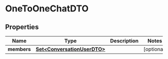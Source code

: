 

# OneToOneChatDTO


## Properties

| Name | Type | Description | Notes |
|------------ | ------------- | ------------- | -------------|
|**members** | [**Set&lt;ConversationUserDTO&gt;**](ConversationUserDTO.md) |  |  [optional] |




